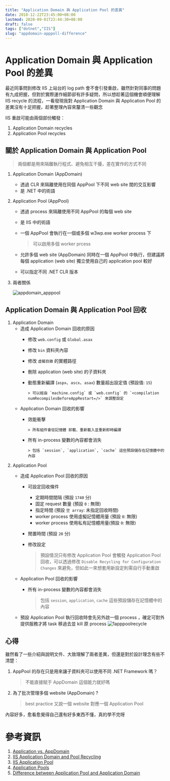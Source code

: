 ```yaml
---
title: "Application Domain 與 Application Pool 的差異"
date: 2018-12-22T23:45:00+08:00
lastmod: 2020-09-01T23:44:30+08:00
draft: false
tags: ["dotnet","IIS"]
slug: "appdomain-apppoll-difference"
---
```

# Application Domain 與 Application Pool 的差異
最近同事問到修改 IIS 上站台的 log path 會不會引發重啟，雖然針對同事的問題有九成把握，但對於實際運作細節卻有許多疑問，所以想趁著這個機會順便理解 IIS recycle 的流程，一看發現我對 Application Domain 與 Application Pool 的差異沒有十足把握，趁著整理內容來釐清一些觀念

IIS 重啟可能由兩個部份觸發：

1. Application Domain recycles
2. Application Pool recycles

## 關於 Application Domain 與 Application Pool

> 兩個都是用來隔離執行程式、避免相互干擾，差在實作的方式不同

1. Application Domain (AppDomain)
   - 透過 CLR 來隔離使用在同個 AppPool 下不同 web site 間的交互影響
   - 是 .NET 中的術語
   
2. Application Pool (AppPool)
   - 透過 process 來隔離使用不同 AppPool 的每個 web site
   - 是 IIS 中的術語
   - 一個 AppPool 會執行在一個或多個 w3wp.exe worker process 下
        
        > 可以啟用多個 worker prcess
   - 允許多個 web site (AppDomain) 同時在一個 AppPool 中執行，但建議將每個 application (web site) 獨立使用自己的 application pool 較好
   - 可以指定不同 .NET CLR 版本
3. 兩者關係

    ![appdomain_apppool](https://user-images.githubusercontent.com/3851540/50376494-45cd3880-0648-11e9-8fb3-d1cb5a43b6fd.png)


## Application Domain 與 Application Pool 回收
1. Application Domain
   * 造成 Application Domain 回收的原因
      - 修改 `web.config` 或 `Global.asax`
      - 修改 `bin` 資料夾內容
      - 修改 `虛擬目錄` 的實體路徑
      - 刪除 application (web site) 的子資料夾
      - 動態重新編譯 (`aspx`、`ascx`、`asax`) 數量超出設定值 (預設值: `15`)
          
            > 可以經由 `machine.config` 或 `web.config` 的 `<compilation numRecompilesBeforeAppRestart=/>` 來調整設定
    * Application Domain 回收的影響
      - 效能衝擊

            > 所有組件會從記憶體 卸載、重新載入並重新即時編譯
      - 所有 in-process 變數的內容都會消失

            > 包括 `session`, `application`, `cache` 這些預設儲存在記憶體中的內容

2. Application Pool
   * 造成 Application Pool 回收的原因
        - 可設定回收條件
            - 定期時間間隔 (預設 `1740` 分)
            - 固定 request 數量 (預設 `0` : 無限)
            - 指定時間 (預設 `空 array`: 未指定回收時間)
            - worker process 使用虛擬記憶體用量 (預設 `0`: 無限)
            - worker process 使用私有記憶體用量(預設 `0`: 無限)
        - 閒置時間 (預設 `20` 分)
        - 修改設定
   
            > 預設情況只有修改 Application Pool 會觸發 Application Pool 回收，可以透過修改 `Disable Recycling for Configuration Changes` 來避免，但如此一來想套用新設定則需自行手動重啟

   * Application Pool 回收的影響
        - 所有 in-process 變數的內容都會消失

            > 包括 `session`, `application`, `cache` 這些預設儲存在記憶體中的內容

    * 預設 Application Pool 執行回收時會先另外啟一個 process ，確定可對外提供服務才將 task 移過去並 kill 原 process
        ![1apppoolrecycle](https://user-images.githubusercontent.com/3851540/50376505-609fad00-0648-11e9-8cbc-aa394485a9fe.gif)

## 心得
雖然看了一些介紹與說明文件、大致理解了兩者差異，但還是對於設計理念有些不清楚：

1. AppPool 的存在只是用來讓子資料夾可以使用不同 .NET Framework 嗎？
   
    > 不能直接賦于 AppDomain 這個能力就好嗎
2. 為了批次管理多個 website (AppDomain) ?

    > best practice 又說一個 website 對應一個 Application Pool

內容好多，愈看愈覺得自己還有好多東西不懂，真的學不完呀

# 參考資訊
1. [Application vs. AppDomain](https://weblogs.asp.net/owscott/application-vs-appdomain)
2. [IIS Application Domain and Pool Recycling](https://www.treeloop.com/blog/iis-application-domain-and-pool-recycling)
3. [IIS Application Pool](https://docs.microsoft.com/en-us/previous-versions/windows/it-pro/windows-server-2008-R2-and-2008/cc735247%28v=ws.10%29?WT.mc_id=DOP-MVP-5002594)
4. [Application Pools <applicationPools>](https://docs.microsoft.com/en-us/iis/configuration/system.applicationhost/applicationpools?WT.mc_id=DOP-MVP-5002594)
5. [Difference between Application Pool and Application Domain](https://social.msdn.microsoft.com/Forums/vstudio/en-US/fd865e35-a2ee-41b8-b112-5913f15c96f2/difference-between-application-pool-and-application-domain?forum=clr)